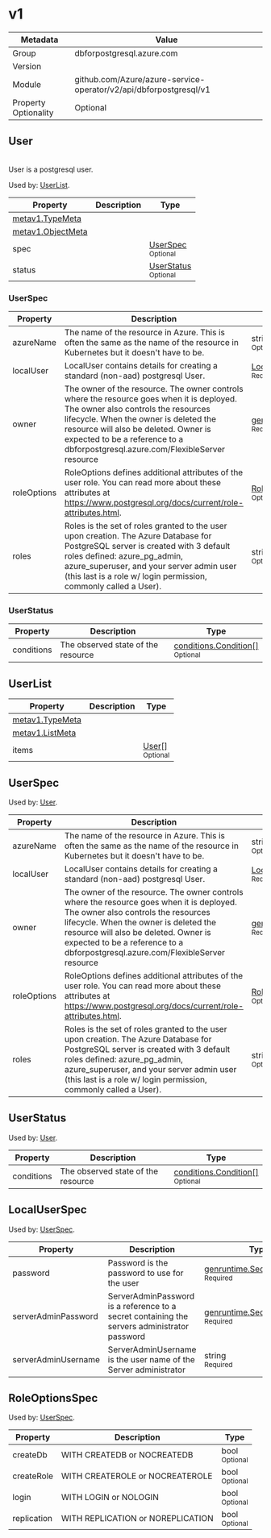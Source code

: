 v1
==

| Metadata             | Value                                                             |
|----------------------|-------------------------------------------------------------------|
| Group                | dbforpostgresql.azure.com                                         |
| Version              |                                                                   |
| Module               | github.com/Azure/azure-service-operator/v2/api/dbforpostgresql/v1 |
| Property Optionality | Optional                                                          |

<a id="User"></a>User
---------------------

<br/>User is a postgresql user.

Used by: [UserList](#UserList).

| Property                                                                                | Description | Type                                                  |
|-----------------------------------------------------------------------------------------|-------------|-------------------------------------------------------|
| [metav1.TypeMeta](https://pkg.go.dev/k8s.io/apimachinery/pkg/apis/meta/v1#TypeMeta)     |             |                                                       |
| [metav1.ObjectMeta](https://pkg.go.dev/k8s.io/apimachinery/pkg/apis/meta/v1#ObjectMeta) |             |                                                       |
| spec                                                                                    |             | [UserSpec](#UserSpec)<br/><small>Optional</small>     |
| status                                                                                  |             | [UserStatus](#UserStatus)<br/><small>Optional</small> |

### <a id="UserSpec"></a>UserSpec

| Property    | Description                                                                                                                                                                                                                                                                                         | Type                                                                                                                                                                     |
|-------------|-----------------------------------------------------------------------------------------------------------------------------------------------------------------------------------------------------------------------------------------------------------------------------------------------------|--------------------------------------------------------------------------------------------------------------------------------------------------------------------------|
| azureName   | The name of the resource in Azure. This is often the same as the name of the resource in Kubernetes but it doesn't have to be.                                                                                                                                                                      | string<br/><small>Optional</small>                                                                                                                                       |
| localUser   | LocalUser contains details for creating a standard (non-aad) postgresql User.                                                                                                                                                                                                                       | [LocalUserSpec](#LocalUserSpec)<br/><small>Required</small>                                                                                                              |
| owner       | The owner of the resource. The owner controls where the resource goes when it is deployed. The owner also controls the resources lifecycle. When the owner is deleted the resource will also be deleted. Owner is expected to be a reference to a dbforpostgresql.azure.com/FlexibleServer resource | [genruntime.KubernetesOwnerReference](https://pkg.go.dev/github.com/Azure/azure-service-operator/v2/pkg/genruntime#KubernetesOwnerReference)<br/><small>Required</small> |
| roleOptions | RoleOptions defines additional attributes of the user role. You can read more about these attributes at https://www.postgresql.org/docs/current/role-attributes.html.                                                                                                                               | [RoleOptionsSpec](#RoleOptionsSpec)<br/><small>Optional</small>                                                                                                          |
| roles       | Roles is the set of roles granted to the user upon creation. The Azure Database for PostgreSQL server is created with 3 default roles defined: azure_pg_admin, azure_superuser, and your server admin user (this last is a role w/ login permission, commonly called a User).                       | string[]<br/><small>Optional</small>                                                                                                                                     |

### <a id="UserStatus"></a>UserStatus

| Property   | Description                        | Type                                                                                                                                                    |
|------------|------------------------------------|---------------------------------------------------------------------------------------------------------------------------------------------------------|
| conditions | The observed state of the resource | [conditions.Condition[]](https://pkg.go.dev/github.com/Azure/azure-service-operator/v2/pkg/genruntime/conditions#Condition)<br/><small>Optional</small> |

<a id="UserList"></a>UserList
-----------------------------

| Property                                                                            | Description | Type                                        |
|-------------------------------------------------------------------------------------|-------------|---------------------------------------------|
| [metav1.TypeMeta](https://pkg.go.dev/k8s.io/apimachinery/pkg/apis/meta/v1#TypeMeta) |             |                                             |
| [metav1.ListMeta](https://pkg.go.dev/k8s.io/apimachinery/pkg/apis/meta/v1#ListMeta) |             |                                             |
| items                                                                               |             | [User[]](#User)<br/><small>Optional</small> |

<a id="UserSpec"></a>UserSpec
-----------------------------

Used by: [User](#User).

| Property    | Description                                                                                                                                                                                                                                                                                         | Type                                                                                                                                                                     |
|-------------|-----------------------------------------------------------------------------------------------------------------------------------------------------------------------------------------------------------------------------------------------------------------------------------------------------|--------------------------------------------------------------------------------------------------------------------------------------------------------------------------|
| azureName   | The name of the resource in Azure. This is often the same as the name of the resource in Kubernetes but it doesn't have to be.                                                                                                                                                                      | string<br/><small>Optional</small>                                                                                                                                       |
| localUser   | LocalUser contains details for creating a standard (non-aad) postgresql User.                                                                                                                                                                                                                       | [LocalUserSpec](#LocalUserSpec)<br/><small>Required</small>                                                                                                              |
| owner       | The owner of the resource. The owner controls where the resource goes when it is deployed. The owner also controls the resources lifecycle. When the owner is deleted the resource will also be deleted. Owner is expected to be a reference to a dbforpostgresql.azure.com/FlexibleServer resource | [genruntime.KubernetesOwnerReference](https://pkg.go.dev/github.com/Azure/azure-service-operator/v2/pkg/genruntime#KubernetesOwnerReference)<br/><small>Required</small> |
| roleOptions | RoleOptions defines additional attributes of the user role. You can read more about these attributes at https://www.postgresql.org/docs/current/role-attributes.html.                                                                                                                               | [RoleOptionsSpec](#RoleOptionsSpec)<br/><small>Optional</small>                                                                                                          |
| roles       | Roles is the set of roles granted to the user upon creation. The Azure Database for PostgreSQL server is created with 3 default roles defined: azure_pg_admin, azure_superuser, and your server admin user (this last is a role w/ login permission, commonly called a User).                       | string[]<br/><small>Optional</small>                                                                                                                                     |

<a id="UserStatus"></a>UserStatus
---------------------------------

Used by: [User](#User).

| Property   | Description                        | Type                                                                                                                                                    |
|------------|------------------------------------|---------------------------------------------------------------------------------------------------------------------------------------------------------|
| conditions | The observed state of the resource | [conditions.Condition[]](https://pkg.go.dev/github.com/Azure/azure-service-operator/v2/pkg/genruntime/conditions#Condition)<br/><small>Optional</small> |

<a id="LocalUserSpec"></a>LocalUserSpec
---------------------------------------

Used by: [UserSpec](#UserSpec).

| Property            | Description                                                                                  | Type                                                                                                                                                   |
|---------------------|----------------------------------------------------------------------------------------------|--------------------------------------------------------------------------------------------------------------------------------------------------------|
| password            | Password is the password to use for the user                                                 | [genruntime.SecretReference](https://pkg.go.dev/github.com/Azure/azure-service-operator/v2/pkg/genruntime#SecretReference)<br/><small>Required</small> |
| serverAdminPassword | ServerAdminPassword is a reference to a secret containing the servers administrator password | [genruntime.SecretReference](https://pkg.go.dev/github.com/Azure/azure-service-operator/v2/pkg/genruntime#SecretReference)<br/><small>Required</small> |
| serverAdminUsername | ServerAdminUsername is the user name of the Server administrator                             | string<br/><small>Required</small>                                                                                                                     |

<a id="RoleOptionsSpec"></a>RoleOptionsSpec
-------------------------------------------

Used by: [UserSpec](#UserSpec).

| Property    | Description                       | Type                             |
|-------------|-----------------------------------|----------------------------------|
| createDb    | WITH CREATEDB or NOCREATEDB       | bool<br/><small>Optional</small> |
| createRole  | WITH CREATEROLE or NOCREATEROLE   | bool<br/><small>Optional</small> |
| login       | WITH LOGIN or NOLOGIN             | bool<br/><small>Optional</small> |
| replication | WITH REPLICATION or NOREPLICATION | bool<br/><small>Optional</small> |
